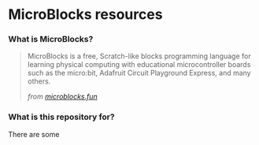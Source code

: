 # MicroBlocks resources
### What is MicroBlocks?
> MicroBlocks is a free, Scratch-like blocks programming language for learning physical computing with educational microcontroller boards such as the micro:bit, Adafruit Circuit Playground Express, and many others.
> 
> *from [microblocks.fun](http://microblocks.fun)*
### What is this repository for?
There are some 
